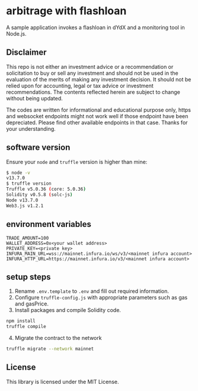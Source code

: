 # arbitrage with flashloan

A sample  application invokes a flashloan in dYdX and a monitoring tool in Node.js.
 
## Disclaimer
This repo is not either an investment advice or a recommendation or solicitation to buy or sell any investment and should not be used in the evaluation of the merits of making any investment decision. It should not be relied upon for accounting, legal or tax advice or investment recommendations. The contents reflected herein are subject to change without being updated.

The codes are written for informational and educational purpose only, https and websocket endpoints might not work well if those endpoint have been depreciated. Please find other available endpoints in that case. Thanks for your understanding.
  
## software version

Ensure your `node` and `truffle` version is higher than mine:
```sh
$ node -v
v13.7.0
$ truffle version
Truffle v5.0.36 (core: 5.0.36)
Solidity v0.5.8 (solc-js)
Node v13.7.0
Web3.js v1.2.1
```
   
## environment variables
 
```
TRADE_AMOUNT=100
WALLET_ADDRESS=0x<your wallet address>
PRIVATE_KEY=<private key>
INFURA_MAIN_URL=wss://mainnet.infura.io/ws/v3/<mainnet infura account>
INFURA_HTTP_URL=https://mainnet.infura.io/v3/<mainnet infura account>
```
 
## setup steps
  
1. Rename `.env.template` to `.env` and fill out required information. 
2. Configure `truffle-config.js` with appropriate parameters such as gas and gasPrice. 
3. Install packages and compile Solidity code.
```sh
npm install
truffle compile
```
4. Migrate the contract to the network
```sh
truffle migrate --network mainnet
```
  
## License

This library is licensed under the MIT License.
